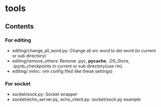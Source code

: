 # tools

## Contents
### For editing
* editing/change_all_word.py: Change all src word to dst word.(in current or sub directory)
* editing/remove_others: Remove .pyc, __pycache__, .DS_Store, .ipynb_checkpoints in current or sub directory(use rm).
* editing/.vimrc: vim config file(I like these settings)
### For socket
* socket/sock.py: Socket wrapper
* socket/echo_server.py, echo_client.py: socket/sock.py example

